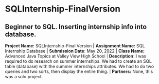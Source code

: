 # SQLInternship-FinalVersion
Beginner to SQL. Inserting internship info into database. 
----------------------------------
**Project Name:** SQLInternship-Final Version | **Assignment Name:** SQL Internship Database | **Submission Date:** May 20, 2022 | **Class Name:** Advanced Java Topics at Valley View High School | **Description**: I was required to do research on summer internships. We had to create an SQL table (database) with the summer internships attributes. We had to do two queries and two sorts, then display the entire thing. | **Partners:** None, this was a solo project.
